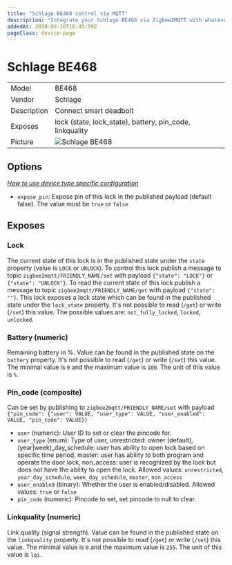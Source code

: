 ```yaml
---
title: "Schlage BE468 control via MQTT"
description: "Integrate your Schlage BE468 via Zigbee2MQTT with whatever smart home infrastructure you are using without the vendor's bridge or gateway."
addedAt: 2020-06-10T16:45:59Z
pageClass: device-page
---
```


<!-- !!!! -->
<!-- ATTENTION: This file is auto-generated through docgen! -->
<!-- You can only edit the "Notes"-Section between the two comment lines "Notes BEGIN" and "Notes END". -->
<!-- Do not use h1 or h2 heading within "## Notes"-Section. -->
<!-- !!!! -->

# Schlage BE468

|     |     |
|-----|-----|
| Model | BE468  |
| Vendor  | Schlage  |
| Description | Connect smart deadbolt |
| Exposes | lock (state, lock_state), battery, pin_code, linkquality |
| Picture | ![Schlage BE468](https://www.zigbee2mqtt.io/images/devices/BE468.jpg) |


<!-- Notes BEGIN: You can edit here. Add "## Notes" headline if not already present. -->


<!-- Notes END: Do not edit below this line -->


## Options
*[How to use device type specific configuration](../zigbee2mqtt.io/docs/guide/configuration/devices-groups.md#specific-device-options)*

* `expose_pin`: Expose pin of this lock in the published payload (default false). The value must be `true` or `false`


## Exposes

### Lock 
The current state of this lock is in the published state under the `state` property (value is `LOCK` or `UNLOCK`).
To control this lock publish a message to topic `zigbee2mqtt/FRIENDLY_NAME/set` with payload `{"state": "LOCK"}` or `{"state": "UNLOCK"}`.
To read the current state of this lock publish a message to topic `zigbee2mqtt/FRIENDLY_NAME/get` with payload `{"state": ""}`.
This lock exposes a lock state which can be found in the published state under the `lock_state` property. It's not possible to read (`/get`) or write (`/set`) this value. The possible values are: `not_fully_locked`, `locked`, `unlocked`.

### Battery (numeric)
Remaining battery in %.
Value can be found in the published state on the `battery` property.
It's not possible to read (`/get`) or write (`/set`) this value.
The minimal value is `0` and the maximum value is `100`.
The unit of this value is `%`.

### Pin_code (composite)
Can be set by publishing to `zigbee2mqtt/FRIENDLY_NAME/set` with payload `{"pin_code": {"user": VALUE, "user_type": VALUE, "user_enabled": VALUE, "pin_code": VALUE}}`
- `user` (numeric): User ID to set or clear the pincode for. 
- `user_type` (enum): Type of user, unrestricted: owner (default), (year|week)_day_schedule: user has ability to open lock based on specific time period, master: user has ability to both program and operate the door lock, non_access: user is recognized by the lock but does not have the ability to open the lock. Allowed values: `unrestricted`, `year_day_schedule`, `week_day_schedule`, `master`, `non_access`
- `user_enabled` (binary): Whether the user is enabled/disabled. Allowed values: `true` or `false`
- `pin_code` (numeric): Pincode to set, set pincode to null to clear. 

### Linkquality (numeric)
Link quality (signal strength).
Value can be found in the published state on the `linkquality` property.
It's not possible to read (`/get`) or write (`/set`) this value.
The minimal value is `0` and the maximum value is `255`.
The unit of this value is `lqi`.

